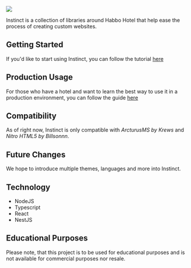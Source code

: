 <img src="https://i.imgur.com/gOi5doh.png"/>

Instinct is a collection of libraries around Habbo Hotel that help ease the process of creating custom websites.  

## Getting Started
If you'd like to start using Instinct, you can follow the tutorial [here]([GETTING_STARTED.md])

## Production Usage
For those who have a hotel and want to learn the best way to use it in a production environment, you can follow the guide [here](DEPLOYMENTS.mds)

## Compatibility
As of right now, Instinct is only compatible with *ArcturusMS by Krews* and *Nitro HTML5 by Billsonnn*. 

## Future Changes
We hope to introduce multiple themes, languages and more into Instinct.

## Technology
* NodeJS
* Typescript
* React
* NestJS

## Educational Purposes
Please note, that this project is to be used for educational purposes and is not available for commercial purposes nor resale.
